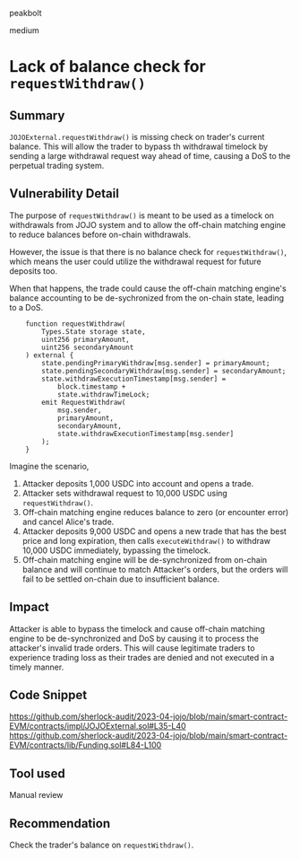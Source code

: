 peakbolt

medium

# Lack of balance check for `requestWithdraw()`


## Summary
`JOJOExternal.requestWithdraw()` is missing check on trader's current balance. This will allow the trader to bypass th withdrawal timelock by sending a large withdrawal request way ahead of time, causing a DoS to the perpetual trading system.



## Vulnerability Detail

The purpose of `requestWithdraw()` is meant to be used as a timelock on withdrawals from JOJO system and to allow the off-chain matching engine to reduce balances before on-chain withdrawals.

However, the issue is that there is no balance check for `requestWithdraw()`, which means the user could utilize the withdrawal request for future deposits too.

When that happens, the trade could cause the off-chain matching engine's balance accounting to be de-sychronized from the on-chain state, leading to a DoS.

```Solidity
    function requestWithdraw(
        Types.State storage state,
        uint256 primaryAmount,
        uint256 secondaryAmount
    ) external {
        state.pendingPrimaryWithdraw[msg.sender] = primaryAmount;
        state.pendingSecondaryWithdraw[msg.sender] = secondaryAmount;
        state.withdrawExecutionTimestamp[msg.sender] =
            block.timestamp +
            state.withdrawTimeLock;
        emit RequestWithdraw(
            msg.sender,
            primaryAmount,
            secondaryAmount,
            state.withdrawExecutionTimestamp[msg.sender]
        );
    }
```

Imagine the scenario,
1. Attacker deposits 1,000 USDC into account and opens a trade.
2. Attacker sets withdrawal request to 10,000 USDC using `requestWithdraw()`.
3. Off-chain matching engine reduces balance to zero (or encounter error) and cancel Alice's trade.
4. Attacker deposits 9,000 USDC and opens a new trade that has the best price and long expiration, then calls `executeWithdraw()` to withdraw 10,000 USDC immediately, bypassing the timelock.
5. Off-chain matching engine will be de-synchronized from on-chain balance and will continue to match Attacker's orders, but the orders will fail to be settled on-chain due to insufficient balance.



## Impact
Attacker is able to bypass the timelock and cause off-chain matching engine to be de-synchronized and DoS by causing it to process the attacker's invalid trade orders. This will cause legitimate traders to experience trading loss as their trades are denied and not executed in a timely manner.

## Code Snippet
https://github.com/sherlock-audit/2023-04-jojo/blob/main/smart-contract-EVM/contracts/impl/JOJOExternal.sol#L35-L40
https://github.com/sherlock-audit/2023-04-jojo/blob/main/smart-contract-EVM/contracts/lib/Funding.sol#L84-L100


## Tool used
Manual review

## Recommendation
Check the trader's balance on `requestWithdraw()`.
